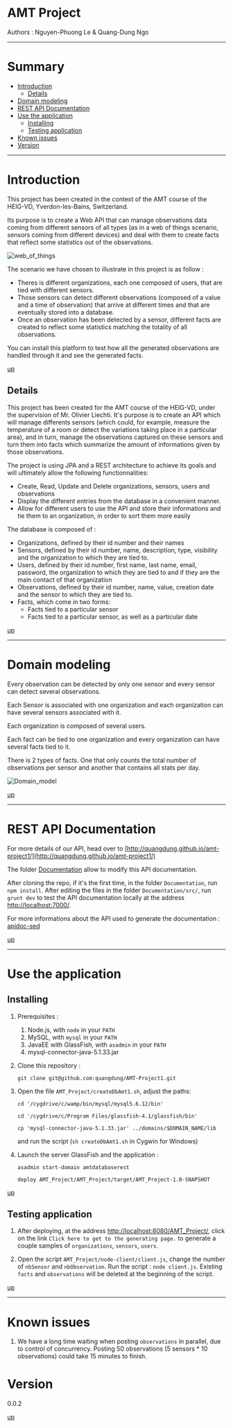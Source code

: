 AMT Project
============

Authors : Nguyen-Phuong Le & Quang-Dung Ngo

---

# Summary

- [Introduction](#Introduction) <a id="Introduction_s"></a>
	- [Details](#Details) <a id="Details_s"></a>
- [Domain modeling](#Domain_modeling) <a id="Domain_modeling_s"></a>
- [REST API Documentation](#REST_API_Documentation) <a id="REST_API_Documentation_s"></a>
- [Use the application](#Use_the_application) <a id="Use_the_application_s"></a>
	- [Installing](#Installing) <a id="Installing_s"></a>
	- [Testing application](#Testing_application) <a id="Testing_application_s"></a>
- [Known issues](#Known_issues) <a id="Known_issues_s"></a>
- [Version](#Version) <a id="Version_s"></a>


---
# Introduction <a id="Introduction"></a>

This project has been created in the context of the AMT course of the HEIG-VD, Yverdon-les-Bains, Switzerland.

Its purpose is to create a Web API that can manage observations data coming from different sensors of all types (as in a web of things scenario, sensors coming from different devices) and deal with them to create facts that reflect some statistics out of the observations.

![web_of_things](./images/web_of_things.png)

The scenario we have chosen to illustrate in this project is as follow : 
- Theres is different organizations, each one composed of users, that are tied with different sensors.
- Those sensors can detect different observations (composed of a value and a time of observation) that arrive at different times and that are eventually stored into a database.
- Once an observation has been detected by a sensor, different facts are created to reflect some statistics matching the totality of all observations.

You can install this platform to test how all the generated observations are handled through it and see the generated facts.

[up](#Introduction_s)

## Details <a id="Details"></a>

This project has been created for the AMT course of the HEIG-VD, under the supervision of Mr. Olivier Liechti.
It's purpose is to create an API which will manage differents sensors (which could, for example, measure the temperature of a room or detect the variations taking place in a particular area), and in turn, manage the observations captured on these sensors and turn them into facts which summarize the amount of informations given by those observations. 

The project is using JPA and a REST architecture to achieve its goals and will ultimately allow the following functionnalities:
  - Create, Read, Update and Delete organizations, sensors, users and observations
  - Display the different entries from the database in a convenient manner.
  - Allow for different users to use the API and store their informations and tie them to an organization, in order to sort them more easily

The database is composed of :
  - Organizations, defined by their id number and their names
  - Sensors, defined by their id number, name, description, type, visibility and the organization to which they are tied to.
  - Users, defined by their id number, first name, last name, email, password, the organization to which they are tied to and if they are the main contact of that organization
  - Observations, defined by their id number, name, value, creation date and the sensor to which they are tied to.
  - Facts, which come in two forms:
    - Facts tied to a particular sensor
    - Facts tied to a particular sensor, as well as a particular date

[up](#Details_s)

---
# Domain modeling <a id="Domain_modeling"></a>

Every observation can be detected by only one sensor and every sensor can detect several observations.

Each Sensor is associated with one organization and each organization can have several sensors associated with it.

Each organization is composed of several users.

Each fact can be tied to one organization and every organization can have several facts tied to it.

There is 2 types of facts. One that only counts the total number of observations per sensor and another that contains all stats per day.

![Domain_model](./images/domain_model.png)

[up](#Domain_modeling_s)

---

# REST API Documentation <a id="REST_API_Documentation"></a>

For more details of our API, head over to [http://quangdung.github.io/amt-project1/](http://quangdung.github.io/amt-project1/)

The folder [Documentation](https://github.com/quangdung/AMT-Project1/tree/master/Documentation) allow to modify this API documentation.

After cloning the repo, if it's the first time, in the folder `Documentation`, run `npm install`. After editing the files in the folder `Documentation/src/`, run `grunt dev` to test the API documentation locally at the address [http://localhost:7000/](http://localhost:7000/).

For more informations about the API used to generate the documentation : [apidoc-sed](https://github.com/lotaris/apidoc-seed)

[up](#REST_API_Documentation_s)

---

# Use the application <a id="Use_the_application"></a>

## Installing <a id="Installing"></a>

1. Prerequisites : 
	1. Node.js, with `node` in your `PATH`
	2. MySQL, with `mysql` in your `PATH`
	3. JavaEE with GlassFish, with `asadmin` in your `PATH`
	4. mysql-connector-java-5.1.33.jar
2. Clone this repository :

	```
	git clone git@github.com:quangdung/AMT-Project1.git

	```

3. Open the file `AMT_Project/createDbAmt1.sh`, adjust the paths:

	```
	cd '/cygdrive/c/wamp/bin/mysql/mysql5.6.12/bin'

	cd '/cygdrive/c/Program Files/glassfish-4.1/glassfish/bin'

	cp 'mysql-connector-java-5.1.33.jar' ../domains/$DOMAIN_NAME/lib

	```

	and run the script (`sh createDbAmt1.sh` in Cygwin for Windows)

4. Launch the server GlassFish and the application :

	```
	asadmin start-domain amtdatabaserest  
	
	deploy AMT_Project/AMT_Project/target/AMT_Project-1.0-SNAPSHOT
	```

[up](#Installing_s)

## Testing application <a id="Testing_application"></a>

1. After deploying, at the address [http://localhost:8080/AMT_Project/](http://localhost:8080/AMT_Project/), click on the link `Click here to get to the generating page.` to generate a couple samples of `organizations`, `sensors`, `users`.

2. Open the script `AMT_Project/node-client/client.js`, change the number of `nbSensor` and `nbObservation`. Run the script : `node client.js`. Existing `facts` and `observations` will be deleted at the beginning of the script.

[up](#Testing_application_s)

---


# Known issues <a id="Known_issues"></a>

1. We have a long time waiting when posting `observations` in parallel, due to control of concurrency. Posting 50 observations (5 sensors * 10 observations) could take 15 minutes to finish.


# Version <a id="Version"></a>
0.0.2

[up](#Version_s)
